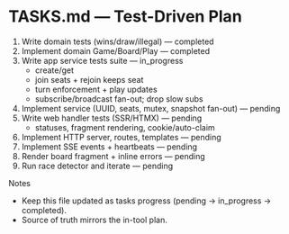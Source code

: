 # TASKS.md — Test-Driven Plan

1) Write domain tests (wins/draw/illegal) — completed
2) Implement domain Game/Board/Play — completed
3) Write app service tests suite — in_progress
   - create/get
   - join seats + rejoin keeps seat
   - turn enforcement + play updates
   - subscribe/broadcast fan-out; drop slow subs
4) Implement service (UUID, seats, mutex, snapshot fan-out) — pending
5) Write web handler tests (SSR/HTMX) — pending
   - statuses, fragment rendering, cookie/auto-claim
6) Implement HTTP server, routes, templates — pending
7) Implement SSE events + heartbeats — pending
8) Render board fragment + inline errors — pending
9) Run race detector and iterate — pending

Notes
- Keep this file updated as tasks progress (pending → in_progress → completed).
- Source of truth mirrors the in-tool plan.
